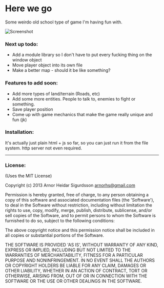# Here we go

Some weirdo old school type of game I'm having fun with.

![Screenshot](http://f.cl.ly/items/210s0H2e1N3O1a3Z2S2o/Screen%20Shot%202013-03-12%20at%2012.57.07%20AM.png)

### Next up todo:
- Add a module library so I don't have to put every fucking thing on the window object
- Move player object into its own file
- Make a better map - should it be like something?

### Features to add soon:
- Add more types of land/terrain (Roads, etc)
- Add some more entities. People to talk to, enemies to fight or something.
- Save player position
- Come up with game mechanics that make the game really unique and fun (jk)

### Installation:

It's actually just plain html + js so far, so you can just run it from the file
system. http server not even required.

---

### License:

(Uses the MIT License)

Copyright (c) 2013 Arnor Heidar Sigurdsson <arnorhs@gmail.com>

Permission is hereby granted, free of charge, to any person obtaining a
copy of this software and associated documentation files (the 'Software'), to
deal in the Software without restriction, including without limitation the rights
to use, copy, modify, merge, publish, distribute, sublicense, and/or sell copies
of the Software, and to permit persons to whom the Software is furnished to do
so, subject to the following conditions:

The above copyright notice and this permission notice shall be included in all
copies or substantial portions of the Software.

THE SOFTWARE IS PROVIDED 'AS IS', WITHOUT WARRANTY OF ANY KIND, EXPRESS OR
IMPLIED, INCLUDING BUT NOT LIMITED TO THE WARRANTIES OF MERCHANTABILITY, FITNESS
FOR A PARTICULAR PURPOSE AND NONINFRINGEMENT. IN NO EVENT SHALL THE AUTHORS OR
COPYRIGHT HOLDERS BE LIABLE FOR ANY CLAIM, DAMAGES OR OTHER LIABILITY, WHETHER
IN AN ACTION OF CONTRACT, TORT OR OTHERWISE, ARISING FROM, OUT OF OR IN
CONNECTION WITH THE SOFTWARE OR THE USE OR OTHER DEALINGS IN THE SOFTWARE.


